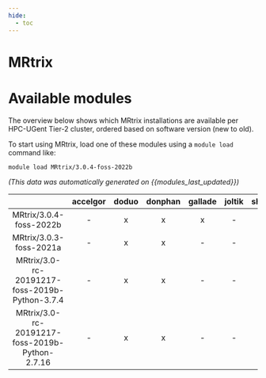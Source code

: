 ```yaml
---
hide:
  - toc
---
```


MRtrix
======

# Available modules


The overview below shows which MRtrix installations are available per HPC-UGent Tier-2 cluster, ordered based on software version (new to old).

To start using MRtrix, load one of these modules using a `module load` command like:

```shell
module load MRtrix/3.0.4-foss-2022b
```

*(This data was automatically generated on {{modules_last_updated}})*  

| |accelgor|doduo|donphan|gallade|joltik|shinx|
| :---: | :---: | :---: | :---: | :---: | :---: | :---: |
|MRtrix/3.0.4-foss-2022b|-|x|x|x|-|-|
|MRtrix/3.0.3-foss-2021a|-|x|x|-|-|-|
|MRtrix/3.0-rc-20191217-foss-2019b-Python-3.7.4|-|x|x|-|-|-|
|MRtrix/3.0-rc-20191217-foss-2019b-Python-2.7.16|-|x|x|-|-|-|
